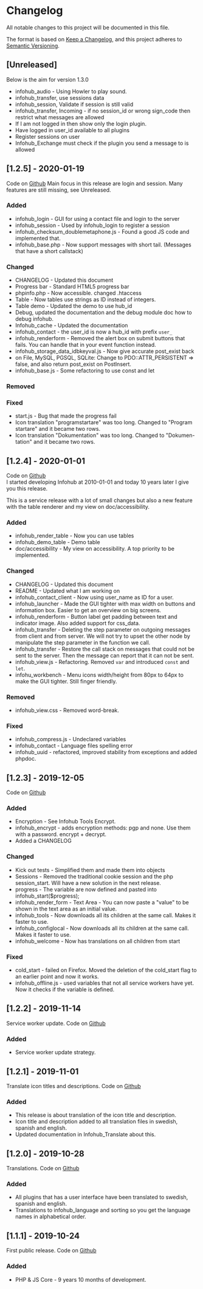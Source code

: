 # Changelog

All notable changes to this project will be documented in this file.

The format is based on [Keep a Changelog](https://keepachangelog.com/en/1.0.0/),
and this project adheres to [Semantic Versioning](https://semver.org/spec/v2.0.0.html).

## [Unreleased]
Below is the aim for version 1.3.0
- infohub_audio - Using Howler to play sound.
- infohub_transfer, use sessions data
- infohub_session, Validate if session is still valid
- infohub_transfer, Incoming - if no session_id or wrong sign_code then restrict what messages are allowed
- If I am not logged in then show only the login plugin.
- Have logged in user_id available to all plugins
- Register sessions on user
- Infohub_Exchange must check if the plugin you send a message to is allowed

## [1.2.5] - 2020-01-19
Code on [Github](https://github.com/peterlembke/infohub/releases/tag/v1.2.5)
Main focus in this release are login and session. Many features are still missing, see Unreleased.

### Added
- infohub_login - GUI for using a contact file and login to the server
- infohub_session - Used by infohub_login to register a session
- infohub_checksum_doublemetaphone.js - Found a good JS code and implemented that. 
- infohub_base.php - Now support messages with short tail. (Messages that have a short callstack) 

### Changed
- CHANGELOG - Updated this document
- Progress bar - Standard HTML5 progress bar
- phpinfo.php - Now accessible. changed .htaccess
- Table - Now tables use strings as ID instead of integers.
- Table demo - Updated the demo to use hub_id
- Debug, updated the documentation and the debug module doc how to debug infohub.
- Infohub_cache - Updated the documentation
- infohub_contact - the user_id is now a hub_id with prefix `user_`
- infohub_renderform - Removed the alert box on submit buttons that fails. You can handle that in your event function instead.
- infohub_storage_data_idbkeyval.js - Now give accurate post_exist back
- on File, MySQL, PGSQL, SQLite: Change to PDO::ATTR_PERSISTENT => false, and also return post_exist on PostInsert.
- infohub_base.js - Some refactoring to use const and let

### Removed

### Fixed
- start.js - Bug that made the progress fail
- Icon translation "programstartare" was too long. Changed to "Program startare" and it became two rows.
- Icon translation "Dokumentation" was too long. Changed to "Dokumen- tation" and it became two rows.

## [1.2.4] - 2020-01-01
Code on [Github](https://github.com/peterlembke/infohub/releases/tag/v1.2.4)  
I started developing Infohub at 2010-01-01 and today 10 years later I give you this release.   

This is a service release with a lot of small changes but also a new feature with the table renderer and my view on doc/accessibility.

### Added
- infohub_render_table - Now you can use tables
- infohub_demo_table - Demo table
- doc/accessibility - My view on accessibility. A top priority to be implemented.

### Changed
- CHANGELOG - Updated this document
- README - Updated what I am working on
- infohub_contact_client - Now using user_name as ID for a user.
- infohub_launcher - Made the GUI tighter with max width on buttons and information box. Easier to get an overview on big screens.
- infohub_renderform - Button label get padding between text and indicator image. Also added support for css_data.
- infohub_transfer - Deleting the step parameter on outgoing messages from client and from server. We will not try to upset the other node by manipulate the step parameter in the function we call.
- infohub_transfer - Restore the call stack on messages that could not be sent to the server. Then the message can report that it can not be sent.
- infohub_view.js - Refactoring. Removed `var` and introduced `const` and `let`.
- infohu_workbench - Menu icons width/height from 80px to 64px to make the GUI tighter. Still finger friendly.
 
### Removed
- infohub_view.css - Removed word-break.

### Fixed
- infohub_compress.js - Undeclared variables
- infohub_contact - Language files spelling error
- infohub_uuid - refactored, improved stability from exceptions and added phpdoc.

## [1.2.3] - 2019-12-05
Code on [Github](https://github.com/peterlembke/infohub/releases/tag/v1.2.3)

### Added
- Encryption - See Infohub Tools Encrypt.
- infohub_encrypt - adds encryption methods: pgp and none. Use them with a password. encrypt + decrypt.
- Added a CHANGELOG

### Changed
- Kick out tests - Simplified them and made them into objects
- Sessions - Removed the traditional cookie session and the php session_start. Will have a new solution in the next release.
- progress - The variable are now defined and pasted into infohub_start($progress);
- infohub_render_form - Text Area - You can now paste a "value" to be shown in the text area as an initial value.
- infohub_tools - Now downloads all its children at the same call. Makes it faster to use.
- infohub_configlocal - Now downloads all its children at the same call. Makes it faster to use.
- infohub_welcome - Now has translations on all children from start

### Fixed
- cold_start - failed on Firefox. Moved the deletion of the cold_start flag to an earlier point and now it works.
- infohub_offline.js - used variables that not all service workers have yet. Now it checks if the variable is defined.

## [1.2.2] - 2019-11-14
Service worker update. Code on [Github](https://github.com/peterlembke/infohub/releases/tag/v1.2.2)

### Added
- Service worker update strategy.

## [1.2.1] - 2019-11-01
Translate icon titles and descriptions. Code on [Github](https://github.com/peterlembke/infohub/releases/tag/v1.2.1)

### Added
- This release is about translation of the icon title and description.
- Icon title and description added to all translation files in swedish, spanish and english.
- Updated documentation in Infohub_Translate about this.

## [1.2.0] - 2019-10-28
Translations. Code on [Github](https://github.com/peterlembke/infohub/releases/tag/v1.2.0)

### Added
- All plugins that has a user interface have been translated to swedish, spanish and english.
- Translations to infohub_language and sorting so you get the language names in alphabetical order.

## [1.1.1] - 2019-10-24
First public release. Code on [Github](https://github.com/peterlembke/infohub/releases/tag/v1.1.0)

### Added
- PHP & JS Core - 9 years 10 months of development. 
